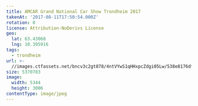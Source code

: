 ```yaml
---
title: AMCAR Grand National Car Show Trondheim 2017
takenAt: '2017-08-11T17:50:54.000Z'
rotation: 0
license: Attribution-NoDerivs License
geo:
  lat: 63.43068
  lng: 10.395916
tags:
  - trondheim
url: >-
  //images.ctfassets.net/bncv3c2gt878/4ntVYwS1qHHxpcZdgi05Lw/538e8176df884202bf096979f657d8eb/amcar-grand-national-car-show-trondheim-2017_36371010931_o
size: 5370783
image:
  width: 5344
  height: 3006
contentType: image/jpeg
---
```


